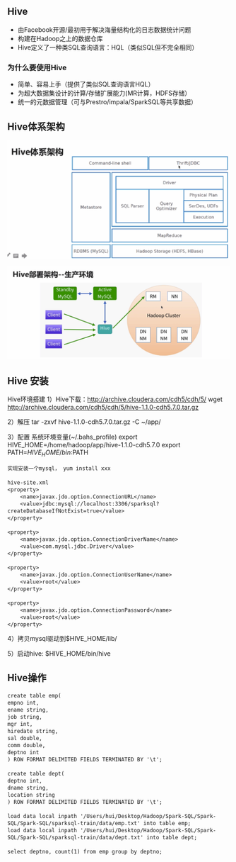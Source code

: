 ## Hive

- 由Facebook开源/最初用于解决海量结构化的日志数据统计问题 
- 构建在Hadoop之上的数据仓库 
- Hive定义了一种类SQL查询语言：HQL（类似SQL但不完全相同）


### 为什么要使用Hive

- 简单、容易上手（提供了类似SQL查询语言HQL） 
- 为超大数据集设计的计算/存储扩展能力(MR计算，HDFS存储） 
- 统一的元数据管理（可与Prestro/impala/SparkSQL等共享数据）


## Hive体系架构

![](./photo/04.png)


![](./photo/05.png)



## Hive 安装

Hive环境搭建
1）Hive下载：http://archive.cloudera.com/cdh5/cdh/5/
	wget http://archive.cloudera.com/cdh5/cdh/5/hive-1.1.0-cdh5.7.0.tar.gz

2）解压
	tar -zxvf hive-1.1.0-cdh5.7.0.tar.gz -C ~/app/

3）配置
	系统环境变量(~/.bahs_profile)
		export HIVE_HOME=/home/hadoop/app/hive-1.1.0-cdh5.7.0
		export PATH=$HIVE_HOME/bin:$PATH

	实现安装一个mysql， yum install xxx

	hive-site.xml
	<property>
  		<name>javax.jdo.option.ConnectionURL</name>
    	<value>jdbc:mysql://localhost:3306/sparksql?createDatabaseIfNotExist=true</value>
    </property>
    
	<property>
    	<name>javax.jdo.option.ConnectionDriverName</name>
        <value>com.mysql.jdbc.Driver</value>
   	</property>

	<property>
  		<name>javax.jdo.option.ConnectionUserName</name>
    	<value>root</value>
    </property>

	<property>
  		<name>javax.jdo.option.ConnectionPassword</name>
    	<value>root</value>
    </property>

4）拷贝mysql驱动到$HIVE_HOME/lib/

5）启动hive: $HIVE_HOME/bin/hive
    
## Hive操作
    create table emp(
    empno int,
    ename string,
    job string,
    mgr int,
    hiredate string,
    sal double,
    comm double,
    deptno int
    ) ROW FORMAT DELIMITED FIELDS TERMINATED BY '\t';
    
    create table dept(
    deptno int,
    dname string,
    location string
    ) ROW FORMAT DELIMITED FIELDS TERMINATED BY '\t';
    
    load data local inpath '/Users/hui/Desktop/Hadoop/Spark-SQL/Spark-SQL/Spark-SQL/sparksql-train/data/emp.txt' into table emp;
    load data local inpath '/Users/hui/Desktop/Hadoop/Spark-SQL/Spark-SQL/Spark-SQL/sparksql-train/data/dept.txt' into table dept;
    
    select deptno, count(1) from emp group by deptno;
       